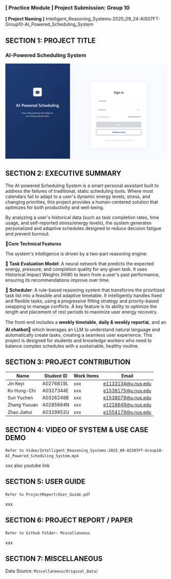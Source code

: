 ﻿### [ Practice Module ] Project Submission: Group 10

**[ Project Naming ]** Intelligent_Reasoning_Systems-2025_09_24-AIS07FT-Group10-AI_Powered_Scheduling_System



## **SECTION 1: PROJECT TITLE**

### **AI-Powered Scheduling System**

<img src="images\cover.png" alt="Cover">



## **SECTION 2: EXECUTIVE SUMMARY**

The AI-powered Scheduling System is a smart personal assistant built to address the failures of traditional, static scheduling tools. Where most calendars fail to adapt to a user's dynamic energy levels, stress, and changing priorities, this project provides a human-centered solution that optimizes for both productivity and well-being.

By analyzing a user's historical data (such as task completion rates, time usage, and self-reported stress/energy levels), the system generates personalized and adaptive schedules designed to reduce decision fatigue and prevent burnout.

**🚀Core Technical Features**

The system's intelligence is driven by a two-part reasoning engine:

**🧠 Task Evaluation Model**: A neural network that predicts the expected energy, pressure, and completion quality for any given task. It uses Historical Impact Weights (HIW) to learn from a user's past performance, ensuring its recommendations improve over time.

**📅 Scheduler**: A rule-based reasoning system that transforms the prioritized task list into a feasible and adaptive timetable. It intelligently handles fixed and flexible tasks, using a progressive fitting strategy and priority-based swapping to manage conflicts. A key feature is its ability to optimize the length and placement of rest periods to maximize user energy recovery.

The front-end includes a **weekly timetable**, **daily & weekly report📊**, and an **AI chatbot💬** which leverages an LLM to understand natural language and automatically create tasks, creating a seamless user experience. This project is designed for students and knowledge workers who need to balance complex schedules with a sustainable, healthy routine.



## **SECTION 3: PROJECT CONTRIBUTION**

| Name         | Student ID | Work Items | Email              |
|--------------|------------|------------|--------------------|
| Jin Keyi     | A0276819L  | xxx | e1133134@u.nus.edu |
| Ko Hung-Chi  | A0327344E  | xxx | e1539175@u.nus.edu |
| Sun Yuchen   | A0326248B  | xxx | e1538079@u.nus.edu |
| Zhang Yuxuan | A0285664N  | xxx | e1216649@u.nus.edu |
| Zhao Jiahui  | A0329852U  | xxx | e1554179@u.nus.edu |



## **SECTION 4: VIDEO OF SYSTEM & USE CASE DEMO**

`Refer to Video/Intelligent_Reasoning_Systems-2025_09-AIS07FT-Group10-AI_Powered_Scheduling_System.mp4`

xxx also youtube link



## **SECTION 5: USER GUIDE**

`Refer to ProjectReport/User_Guide.pdf`

xxx



## **SECTION 6: PROJECT REPORT / PAPER**

`Refer to Github Folder: Miscellaneous`

xxx



## **SECTION 7: MISCELLANEOUS**

Data Source: `Miscellaneous/Original_Data/`
